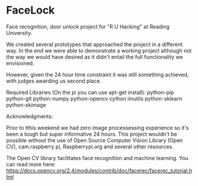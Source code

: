 # FaceLock
Face recognition, door unlock project for "R U Hacking" at Reading University.

We created several prototypes that approached the project in a different way. In the end we were able to demonstrate a working project although not the way we would have desired as it didn't entail the full functionality we envisioned. 

However, given the 24 hour time constraint it was still something achieved, with judges awarding us second place.

Required Libraries (On the pi you can use apt-get install):
python-pip
python-git
python-numpy
python-opencv
cython
imutils
python-sklearn
python-skimage

Acknowledgments:

Prior to tthis weekend we had zero image processessing experience so it's been a tough but super informative 24 hours. This project wouldn't be possible without the use of Open Source Computer Vision Library (Open CV), cam.raspberry pi, Raspberrypi.org and several other resources.

The Open CV library facilitates face recognition and machine learning. You can read more here:
https://docs.opencv.org/2.4/modules/contrib/doc/facerec/facerec_tutorial.html
